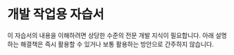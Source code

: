 # 개발 작업용 자습서

이 자습서의 내용을 이해하려면 상당한 수준의 전문 개발 지식이 필요합니다. 아래 설명하는 해결책은 즉시 활용할 수 있거나 보통 활용하는 방안으로 간주하지 않습니다.
